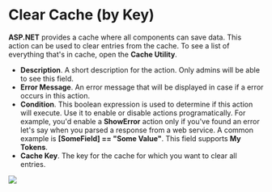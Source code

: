 # Clear Cache \(by Key\)

**ASP.NET** provides a cache where all components can save data. This action can be used to clear entries from the cache. To see a list of everything that's in cache, open the **Cache Utility**.

* **Description**. A short description for the action. Only admins will be able to see this field.
* **Error Message**. An error message that will be displayed in case if a error occurs in this action.
* **Condition**. This boolean expression is used to determine if this action will execute. Use it to enable or disable actions programatically. For example, you'd enable a **ShowError** action only if you've found an error let's say when you parsed a response from a web service. A common example is **\[SomeField\] == "Some Value"**. This field supports **My Tokens**. 
* **Cache Key**. The key for the cache for which you want to clear all entries.

![](https://static.dnnsharp.com/documentation/clear_cache_by_key.png)

